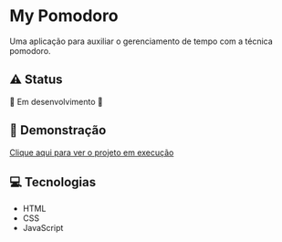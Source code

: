 # My Pomodoro
Uma aplicação para auxiliar o gerenciamento de tempo com a técnica pomodoro.

## :warning: Status
:construction: Em desenvolvimento :construction:

## :rocket: Demonstração
<a href="https://douglasleal.github.io/my-pomodoro/">Clique aqui para ver o projeto em execução</a>

## :computer: Tecnologias
* HTML
* CSS
* JavaScript
